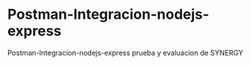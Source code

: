 # Postman-Integracion-nodejs-express
Postman-Integracion-nodejs-express prueba y evaluacion de SYNERGY 
